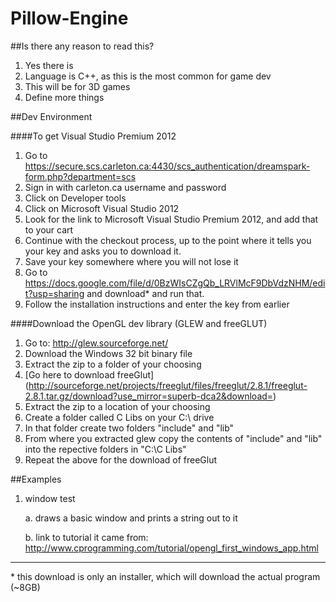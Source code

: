 Pillow-Engine
=============
##Is there any reason to read this?

1. Yes there is
2. Language is C++, as this is the most common for game dev
3. This will be for 3D games
4. Define more things

##Dev Environment

####To get Visual Studio Premium 2012

1. Go to https://secure.scs.carleton.ca:4430/scs_authentication/dreamspark-form.php?department=scs
2. Sign in with carleton.ca username and password
3. Click on Developer tools
4. Click on Microsoft Visual Studio 2012
5. Look for the link to Microsoft Visual Studio Premium 2012, and add that to your cart
6. Continue with the checkout process, up to the point where it tells you your key and asks you to download it.
7. Save your key somewhere where you will not lose it
8. Go to https://docs.google.com/file/d/0BzWIsCZgQb_LRVlMcF9DbVdzNHM/edit?usp=sharing and download* and run that.
9. Follow the installation instructions and enter the key from earlier

####Download the OpenGL dev library (GLEW and freeGLUT)

1. Go to: http://glew.sourceforge.net/
2. Download the Windows 32 bit binary file
3. Extract the zip to a folder of your choosing
4. [Go here to download freeGlut] (http://sourceforge.net/projects/freeglut/files/freeglut/2.8.1/freeglut-2.8.1.tar.gz/download?use_mirror=superb-dca2&download=)
5. Extract the zip to a location of your choosing
6. Create a folder called C Libs on your C:\ drive
7. In that folder create two folders "include" and "lib"
8. From where you extracted glew copy the contents of "include" and "lib" into the repective folders in "C:\C Libs"
9. Repeat the above for the download of freeGlut



##Examples

1. window test

    a. draws a basic window and prints a string out to it
    
    b. link to tutorial it came from: http://www.cprogramming.com/tutorial/opengl_first_windows_app.html
    
    
___

\* this download is only an installer, which will download the actual program (~8GB)
